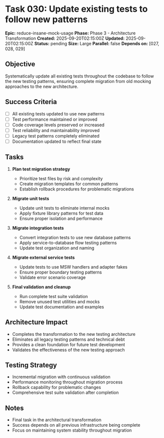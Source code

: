 # Task 030: Update existing tests to follow new patterns

**Epic:** reduce-insane-mock-usage **Phase:** Phase 3 - Architecture
Transformation **Created:** 2025-09-20T02:15:00Z **Updated:**
2025-09-20T02:15:00Z **Status:** pending **Size:** Large **Parallel:** false
**Depends on:** [027, 028, 029]

## Objective

Systematically update all existing tests throughout the codebase to follow the
new testing patterns, ensuring complete migration from old mocking approaches to
the new architecture.

## Success Criteria

- [ ] All existing tests updated to use new patterns
- [ ] Test performance maintained or improved
- [ ] Code coverage levels preserved or increased
- [ ] Test reliability and maintainability improved
- [ ] Legacy test patterns completely eliminated
- [ ] Documentation updated to reflect final state

## Tasks

1. **Plan test migration strategy**
   - Prioritize test files by risk and complexity
   - Create migration templates for common patterns
   - Establish rollback procedures for problematic migrations

2. **Migrate unit tests**
   - Update unit tests to eliminate internal mocks
   - Apply fixture library patterns for test data
   - Ensure proper isolation and performance

3. **Migrate integration tests**
   - Convert integration tests to use new database patterns
   - Apply service-to-database flow testing patterns
   - Update test organization and naming

4. **Migrate external service tests**
   - Update tests to use MSW handlers and adapter fakes
   - Ensure proper boundary testing patterns
   - Validate error scenario coverage

5. **Final validation and cleanup**
   - Run complete test suite validation
   - Remove unused test utilities and mocks
   - Update test documentation and examples

## Architecture Impact

- Completes the transformation to the new testing architecture
- Eliminates all legacy testing patterns and technical debt
- Provides a clean foundation for future test development
- Validates the effectiveness of the new testing approach

## Testing Strategy

- Incremental migration with continuous validation
- Performance monitoring throughout migration process
- Rollback capability for problematic changes
- Comprehensive test suite validation after completion

## Notes

- Final task in the architectural transformation
- Success depends on all previous infrastructure being complete
- Focus on maintaining system stability throughout migration
